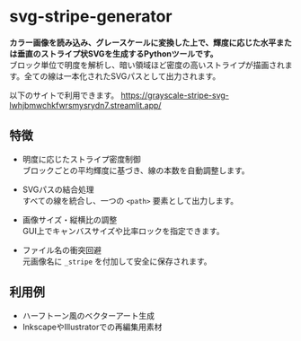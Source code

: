 # svg-stripe-generator

**カラー画像を読み込み、グレースケールに変換した上で、輝度に応じた水平または垂直のストライプ状SVGを生成するPythonツールです。**  
ブロック単位で明度を解析し、暗い領域ほど密度の高いストライプが描画されます。全ての線は一本化されたSVGパスとして出力されます。

以下のサイトで利用できます。
https://grayscale-stripe-svg-lwhjbmwchkfwrsmysrydn7.streamlit.app/

## 特徴

- 明度に応じたストライプ密度制御  
  ブロックごとの平均輝度に基づき、線の本数を自動調整します。

- SVGパスの結合処理  
  すべての線を統合し、一つの `<path>` 要素として出力します。

- 画像サイズ・縦横比の調整  
  GUI上でキャンバスサイズや比率ロックを指定できます。

- ファイル名の衝突回避  
  元画像名に `_stripe` を付加して安全に保存されます。

## 利用例

- ハーフトーン風のベクターアート生成
- InkscapeやIllustratorでの再編集用素材
